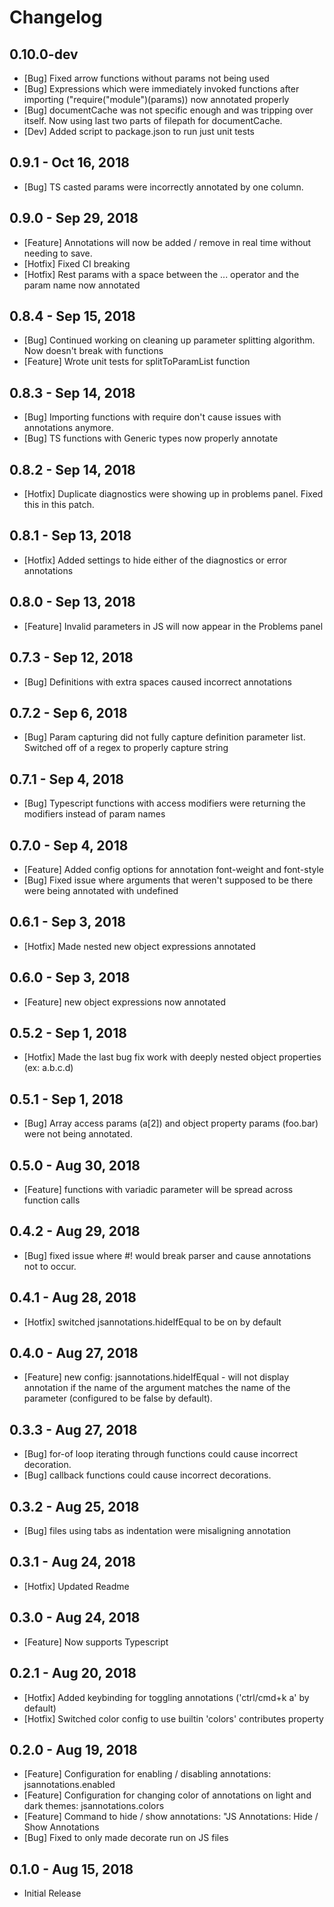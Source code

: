 # Changelog

## 0.10.0-dev
- [Bug] Fixed arrow functions without params not being used
- [Bug] Expressions which were immediately invoked functions after importing ("require("module")(params)) now annotated properly
- [Bug] documentCache was not specific enough and was tripping over itself. Now using last two parts of filepath for documentCache.
- [Dev] Added script to package.json to run just unit tests

## 0.9.1 - Oct 16, 2018
- [Bug] TS casted params were incorrectly annotated by one column.

## 0.9.0 - Sep 29, 2018
- [Feature] Annotations will now be added / remove in real time without needing to save.
- [Hotfix] Fixed CI breaking
- [Hotfix] Rest params with a space between the ... operator and the param name now annotated

## 0.8.4 - Sep 15, 2018
- [Bug] Continued working on cleaning up parameter splitting algorithm. Now doesn't break with functions
- [Feature] Wrote unit tests for splitToParamList function

## 0.8.3 - Sep 14, 2018
- [Bug] Importing functions with require don't cause issues with annotations anymore.
- [Bug] TS functions with Generic types now properly annotate

## 0.8.2 - Sep 14, 2018
- [Hotfix] Duplicate diagnostics were showing up in problems panel. Fixed this in this patch.

## 0.8.1 - Sep 13, 2018
- [Hotfix] Added settings to hide either of the diagnostics or error annotations

## 0.8.0 - Sep 13, 2018
- [Feature] Invalid parameters in JS will now appear in the Problems panel

## 0.7.3 - Sep 12, 2018
- [Bug] Definitions with extra spaces caused incorrect annotations

## 0.7.2 - Sep 6, 2018
- [Bug] Param capturing did not fully capture definition parameter list. Switched off of a regex to properly capture string

## 0.7.1 - Sep 4, 2018
- [Bug] Typescript functions with access modifiers were returning the modifiers instead of param names

## 0.7.0 - Sep 4, 2018
- [Feature] Added config options for annotation font-weight and font-style
- [Bug] Fixed issue where arguments that weren't supposed to be there were being annotated with undefined

## 0.6.1 - Sep 3, 2018
- [Hotfix] Made nested new object expressions annotated

## 0.6.0 - Sep 3, 2018
- [Feature] new object expressions now annotated

## 0.5.2 - Sep 1, 2018
- [Hotfix] Made the last bug fix work with deeply nested object properties (ex: a.b.c.d)

## 0.5.1 - Sep 1, 2018
- [Bug] Array access params (a[2]) and object property params (foo.bar) were not being annotated.

## 0.5.0 - Aug 30, 2018
- [Feature] functions with variadic parameter will be spread across function calls

## 0.4.2 - Aug 29, 2018
- [Bug] fixed issue where #! would break parser and cause annotations not to occur.

## 0.4.1 - Aug 28, 2018
- [Hotfix] switched jsannotations.hideIfEqual to be on by default

## 0.4.0 - Aug 27, 2018
- [Feature] new config: jsannotations.hideIfEqual - will not display annotation if the name of the argument matches the name of the parameter (configured to be false by default).

## 0.3.3 - Aug 27, 2018
- [Bug] for-of loop iterating through functions could cause incorrect decoration.
- [Bug] callback functions could cause incorrect decorations.

## 0.3.2 - Aug 25, 2018
- [Bug] files using tabs as indentation were misaligning annotation

## 0.3.1 - Aug 24, 2018
- [Hotfix] Updated Readme

## 0.3.0 - Aug 24, 2018
- [Feature] Now supports Typescript

## 0.2.1 - Aug 20, 2018
- [Hotfix] Added keybinding for toggling annotations ('ctrl/cmd+k a' by default)
- [Hotfix] Switched color config to use builtin 'colors' contributes property

## 0.2.0 - Aug 19, 2018
- [Feature] Configuration for enabling / disabling annotations: jsannotations.enabled
- [Feature] Configuration for changing color of annotations on light and dark themes: jsannotations.colors
- [Feature] Command to hide / show annotations: "JS Annotations: Hide / Show Annotations
- [Bug] Fixed to only made decorate run on JS files

## 0.1.0 - Aug 15, 2018
- Initial Release
